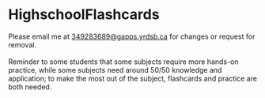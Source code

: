 # HighschoolFlashcards
Please email me at 349283689@gapps.yrdsb.ca for changes or request for removal.
\
\
Reminder to some students that some subjects require more hands-on practice, while some subjects need around 50/50 knowledge and application; to make the most out of the subject, flashcards and practice are both needed.
